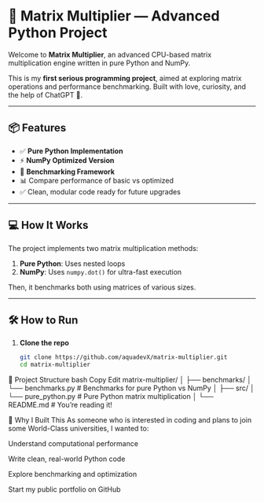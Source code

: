 # 🚀 Matrix Multiplier — Advanced Python Project

Welcome to **Matrix Multiplier**, an advanced CPU-based matrix multiplication engine written in pure Python and NumPy.

This is my **first serious programming project**, aimed at exploring matrix operations and performance benchmarking. Built with love, curiosity, and the help of ChatGPT 🤖.

---

## 📦 Features

- ✅ **Pure Python Implementation**  
- ⚡ **NumPy Optimized Version**  
- 🧪 **Benchmarking Framework**  
- 📊 Compare performance of basic vs optimized  
- ✅ Clean, modular code ready for future upgrades

---

## 💻 How It Works

The project implements two matrix multiplication methods:

1. **Pure Python**: Uses nested loops  
2. **NumPy**: Uses `numpy.dot()` for ultra-fast execution

Then, it benchmarks both using matrices of various sizes.

---

## 🛠️ How to Run

1. **Clone the repo**
   ```bash
   git clone https://github.com/aquadevX/matrix-multiplier.git
   cd matrix-multiplier
📂 Project Structure
bash
Copy
Edit
matrix-multiplier/
│
├── benchmarks/
│   └── benchmarks.py       # Benchmarks for pure Python vs NumPy
│
├── src/
│   └── pure_python.py      # Pure Python matrix multiplication
│
└── README.md               # You’re reading it!

🧠 Why I Built This
As someone who is interested in coding and plans to join some World-Class universities, I wanted to:

Understand computational performance

Write clean, real-world Python code

Explore benchmarking and optimization

Start my public portfolio on GitHub
